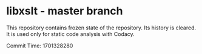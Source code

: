 # libxslt - master branch

This repository contains frozen state of the repository.
Its history is cleared. It is used only for static code
analysis with Codacy.

Commit Time: 1701328280